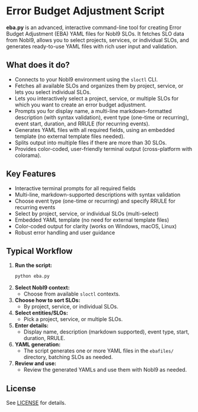 # Error Budget Adjustment Script

**eba.py** is an advanced, interactive command-line tool for creating Error Budget Adjustment (EBA) YAML files for Nobl9 SLOs. It fetches SLO data from Nobl9, allows you to select projects, services, or individual SLOs, and generates ready-to-use YAML files with rich user input and validation.

## What does it do?
- Connects to your Nobl9 environment using the `sloctl` CLI.
- Fetches all available SLOs and organizes them by project, service, or lets you select individual SLOs.
- Lets you interactively select a project, service, or multiple SLOs for which you want to create an error budget adjustment.
- Prompts you for display name, a multi-line markdown-formatted description (with syntax validation), event type (one-time or recurring), event start, duration, and RRULE (for recurring events).
- Generates YAML files with all required fields, using an embedded template (no external template files needed).
- Splits output into multiple files if there are more than 30 SLOs.
- Provides color-coded, user-friendly terminal output (cross-platform with colorama).

## Key Features
- Interactive terminal prompts for all required fields
- Multi-line, markdown-supported descriptions with syntax validation
- Choose event type (one-time or recurring) and specify RRULE for recurring events
- Select by project, service, or individual SLOs (multi-select)
- Embedded YAML template (no need for external template files)
- Color-coded output for clarity (works on Windows, macOS, Linux)
- Robust error handling and user guidance

## Typical Workflow
1. **Run the script:**
   ```sh
   python eba.py
   ```
2. **Select Nobl9 context:**
   - Choose from available `sloctl` contexts.
3. **Choose how to sort SLOs:**
   - By project, service, or individual SLOs.
4. **Select entities/SLOs:**
   - Pick a project, service, or multiple SLOs.
5. **Enter details:**
   - Display name, description (markdown supported), event type, start, duration, RRULE.
6. **YAML generation:**
   - The script generates one or more YAML files in the `ebafiles/` directory, batching SLOs as needed.
7. **Review and use:**
   - Review the generated YAMLs and use them with Nobl9 as needed.

## License
See [LICENSE](LICENSE) for details. 